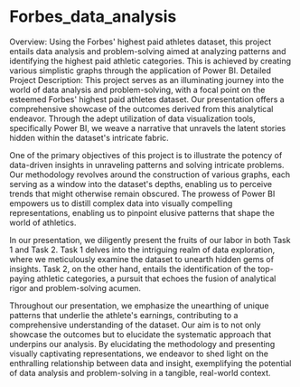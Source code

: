 # Forbes_data_analysis
Overview: Using the Forbes' highest paid athletes dataset, this project entails data analysis and problem-solving aimed at analyzing patterns and identifying the highest paid athletic categories. This is achieved by creating various simplistic graphs through the application of Power BI.
Detailed Project Description:
This project serves as an illuminating journey into the world of data analysis and problem-solving, with a focal point on the esteemed Forbes' highest paid athletes dataset. Our presentation offers a comprehensive showcase of the outcomes derived from this analytical endeavor. Through the adept utilization of data visualization tools, specifically Power BI, we weave a narrative that unravels the latent stories hidden within the dataset's intricate fabric.

One of the primary objectives of this project is to illustrate the potency of data-driven insights in unraveling patterns and solving intricate problems. Our methodology revolves around the construction of various graphs, each serving as a window into the dataset's depths, enabling us to perceive trends that might otherwise remain obscured. The prowess of Power BI empowers us to distill complex data into visually compelling representations, enabling us to pinpoint elusive patterns that shape the world of athletics.

In our presentation, we diligently present the fruits of our labor in both Task 1 and Task 2. Task 1 delves into the intriguing realm of data exploration, where we meticulously examine the dataset to unearth hidden gems of insights. Task 2, on the other hand, entails the identification of the top-paying athletic categories, a pursuit that echoes the fusion of analytical rigor and problem-solving acumen.

Throughout our presentation, we emphasize the unearthing of unique patterns that underlie the athlete's earnings, contributing to a comprehensive understanding of the dataset. Our aim is to not only showcase the outcomes but to elucidate the systematic approach that underpins our analysis. By elucidating the methodology and presenting visually captivating representations, we endeavor to shed light on the enthralling relationship between data and insight, exemplifying the potential of data analysis and problem-solving in a tangible, real-world context.
